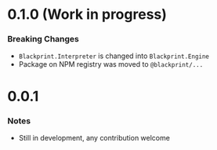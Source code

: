 # 0.1.0 (Work in progress)

### Breaking Changes
- `Blackprint.Interpreter` is changed into `Blackprint.Engine`
- Package on NPM registry was moved to `@blackprint/...`

# 0.0.1

### Notes
- Still in development, any contribution welcome